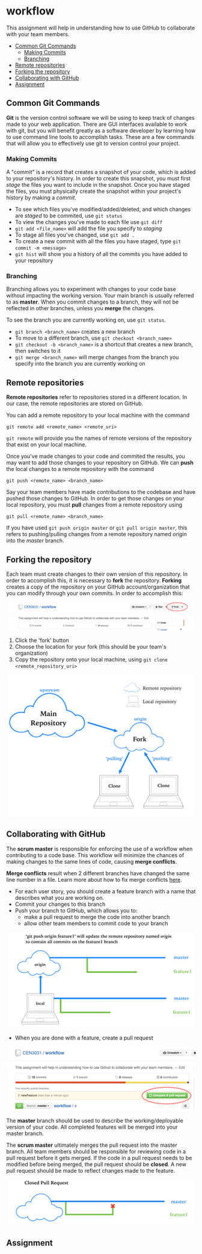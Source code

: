 # workflow
This assignment will help in understanding how to use GitHub to collaborate with your team members. 

* [Common Git Commands](#common-git-commands)
  * [Making Commits](#making-commits)
  * [Branching](#branching)
* [Remote repositories](#remote-repositories)
* [Forking the repository](#forking-the-repository)
* [Collaborating with GitHub](#collaborating-with-github)
* [Assignment](#assignment)


## Common Git Commands

**Git** is the version control software we will be using to keep track of changes made to your web application. There are GUI interfaces available to work with git, but you will benefit greatly as a software developer by learning how to use command line tools to accomplish tasks. These are a few commands that will allow you to effectively use git to version control your project.  

### Making Commits
A "commit" is a record that creates a snapshot of your code, which is added to your repository's history. In order to create this snapshot, you must first *stage* the files you want to include in the snapshot. Once you have staged the files, you must physically create the snapshot within your project's history by making a *commit*.

- To see which files you've modified/added/deleted, and which changes are *staged* to be commited, use `git status`
- To view the changes you've made to each file use `git diff`
- `git add <file_name>` will add the file you specify to *staging*
- To stage all files you've changed, use `git add .`
- To create a new commit with all the files you have staged, type `git commit -m <message>`
- `git hist` will show you a history of all the commits you have added to your repository

### Branching 

Branching allows you to experiment with changes to your code base without impacting the working version. Your main branch is usually referred to as **master**. When you commit changes to a branch, they will not be reflected in other branches, unless you **merge** the changes. 

To see the branch you are currently working on, use `git status`.

- `git branch <branch_name>` creates a new branch
- To move to a different branch, use `git checkout <branch_name>`
- `git checkout -b <branch_name>` is a shortcut that creates a new branch, then switches to it
- `git merge <branch_name>` will merge changes from the branch you specify into the branch you are currently working on

## Remote repositories
**Remote repositories** refer to repositories stored in a different location. In our case, the remote repositories are stored on GitHub. 

You can add a remote repository to your local machine with the command 

```
git remote add <remote_name> <remote_uri>
```

`git remote` will provide you the names of remote versions of the repository that exist on your local machine. 

Once you've made changes to your code and commited the results, you may want to add those changes to your repository on GitHub. We can **push** the local changes to a remote repository with the command 

```
git push <remote_name> <branch_name>
```

Say your team members have made contributions to the codebase and have pushed those changes to GitHub. In order to get those changes on your local repository, you must **pull** changes from a remote repository using  

```
git pull <remote_name> <branch_name>
```

If you have used `git push origin master` or `git pull origin master`, this refers to pushing/pulling changes from a remote repository named *origin* into the *master* branch. 

## Forking the repository 

Each team must create changes to their own version of this repository. In order to accomplish this, it is necessary to **fork** the repository. **Forking** creates a copy of the repository on your GitHub account/organization that you can modify through your own commits. In order to accomplish this: 

![](tutorial_img/fork1.png)

1. Click the 'fork' button
2. Choose the location for your fork (this should be your team's organization)
3. Copy the repository onto your local machine, using `git clone <remote_repository_uri>`

![](tutorial_img/clone_fork_diagram.jpg)

## Collaborating with GitHub

The **scrum master** is responsible for enforcing the use of a workflow when contributing to a code base. This workflow will minimize the chances of making changes to the same lines of code, causing **merge conflicts**.

**Merge conflicts** result when 2 different branches have changed the same line number in a file. Learn more about how to fix merge conflicts [here](https://help.github.com/articles/resolving-a-merge-conflict-from-the-command-line/).

- For each user story, you should create a feature branch with a name that describes what you are working on. 
- Commit your changes to this branch
- Push your branch to GitHub, which allows you to: 
    - make a pull request to merge the code into another branch
    - allow other team members to commit code to your branch

![](tutorial_img/push_branch.png)

- When you are done with a feature, create a pull request

![](tutorial_img/compare_PR.png)

The **master** branch should be used to describe the working/deployable version of your code. All completed features will be merged into your master branch. 

The **scrum master** ultimately merges the pull request into the master branch. All team members should be responsible for reviewing code in a pull request before it gets merged. If the code in a pull request needs to be modified before being merged, the pull request should be **closed**. A new pull request should be made to reflect changes made to the feature. 

![](tutorial_img/close_pr.png)

## Assignment
